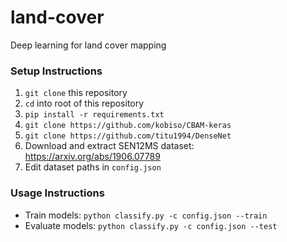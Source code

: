# land-cover
Deep learning for land cover mapping

### Setup Instructions
1. `git clone` this repository
2. `cd` into root of this repository
3. `pip install -r requirements.txt`
4. `git clone https://github.com/kobiso/CBAM-keras`
5. `git clone https://github.com/titu1994/DenseNet`
6. Download and extract SEN12MS dataset: https://arxiv.org/abs/1906.07789
7. Edit dataset paths in `config.json`

### Usage Instructions
* Train models: `python classify.py -c config.json --train`
* Evaluate models: `python classify.py -c config.json --test`
